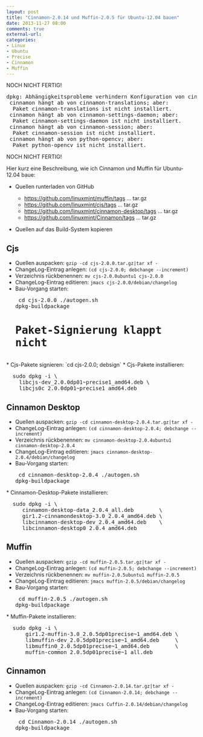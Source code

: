 ```yaml
---
layout: post
title: "Cinnamon-2.0.14 und Muffin-2.0.5 für Ubuntu-12.04 bauen"
date: 2013-11-27 08:00
comments: true
external-url: 
categories: 
- Linux
- Ubuntu
- Precise
- Cinnamon
- Muffin
---
```


NOCH NICHT FERTIG!
<pre>
dpkg: Abhängigkeitsprobleme verhindern Konfiguration von cinnamon:
 cinnamon hängt ab von cinnamon-translations; aber:
  Paket cinnamon-translations ist nicht installiert.
 cinnamon hängt ab von cinnamon-settings-daemon; aber:
  Paket cinnamon-settings-daemon ist nicht installiert.
 cinnamon hängt ab von cinnamon-session; aber:
  Paket cinnamon-session ist nicht installiert.
 cinnamon hängt ab von python-opencv; aber:
  Paket python-opencv ist nicht installiert.
</pre>
NOCH NICHT FERTIG!

Hier kurz eine Beschreibung, wie ich Cinnamon und Muffin für Ubuntu-12.04
baue:

* Quellen runterladen von GitHub

    * <https://github.com/linuxmint/muffin/tags> ... tar.gz
    * <https://github.com/linuxmint/cjs/tags> ... tar.gz
    * <https://github.com/linuxmint/cinnamon-desktop/tags> ... tar.gz
    * <https://github.com/linuxmint/Cinnamon/tags> ... tar.gz

* Quellen auf das Build-System kopieren

Cjs
---

* Quellen auspacken: `gzip -cd cjs-2.0.0.tar.gz|tar xf -`
* ChangeLog-Eintrag anlegen: `(cd cjs-2.0.0; debchange --increment)`
* Verzeichnis rückbenennen: `mv cjs-2.0.0ubuntu1 cjs-2.0.0`
* ChangeLog-Eintrag editieren: `jmacs cjs-2.0.0/debian/changelog`
* Bau-Vorgang starten:<pre>
  cd cjs-2.0.0
  ./autogen.sh
  dpkg-buildpackage
  # Paket-Signierung klappt nicht
</pre>
* Cjs-Pakete signieren: `cd cjs-2.0.0; debsign`
* Cjs-Pakete installieren:<pre>
  sudo dpkg -i \
    libcjs-dev_2.0.0dp01~precise1_amd64.deb \
    libcjs0c_2.0.0dp01~precise1_amd64.deb 
</pre>

Cinnamon Desktop
----------------

* Quellen auspacken: `gzip -cd cinnamon-desktop-2.0.4.tar.gz|tar xf -`
* ChangeLog-Eintrag anlegen: `(cd cinnamon-desktop-2.0.4; debchange --increment)`
* Verzeichnis rückbenennen: `mv cinnamon-desktop-2.0.4ubuntu1 cinnamon-desktop-2.0.4`
* ChangeLog-Eintrag editieren: `jmacs cinnamon-desktop-2.0.4/debian/changelog`
* Bau-Vorgang starten:<pre>
  cd cinnamon-desktop-2.0.4
  ./autogen.sh
  dpkg-buildpackage
</pre>
* Cinnamon-Desktop-Pakete installieren:<pre>
  sudo dpkg -i \
     cinnamon-desktop-data_2.0.4_all.deb        \
     gir1.2-cinnamondesktop-3.0_2.0.4_amd64.deb \
     libcinnamon-desktop-dev_2.0.4_amd64.deb    \
     libcinnamon-desktop0_2.0.4_amd64.deb
</pre>

Muffin
------

* Quellen auspacken: `gzip -cd muffin-2.0.5.tar.gz|tar xf -`
* ChangeLog-Eintrag anlegen: `(cd muffin-2.0.5; debchange --increment)`
* Verzeichnis rückbenennen: `mv muffin-2.0.5ubuntu1 muffin-2.0.5`
* ChangeLog-Eintrag editieren: `jmacs muffin-2.0.5/debian/changelog`
* Bau-Vorgang starten:<pre>
  cd muffin-2.0.5
  ./autogen.sh
  dpkg-buildpackage
</pre>
* Muffin-Pakete installieren:<pre>
  sudo dpkg -i \
      gir1.2-muffin-3.0_2.0.5dp01precise~1_amd64.deb \
      libmuffin-dev_2.0.5dp01precise~1_amd64.deb     \
      libmuffin0_2.0.5dp01precise~1_amd64.deb        \
      muffin-common_2.0.5dp01precise~1_all.deb 
</pre>

Cinnamon
--------

* Quellen auspacken: `gzip -cd Cinnamon-2.0.14.tar.gz|tar xf -`
* ChangeLog-Eintrag anlegen: `(cd Cinnamon-2.0.14; debchange --increment)`
* ChangeLog-Eintrag editieren: `jmacs Cuffin-2.0.14/debian/changelog`
* Bau-Vorgang starten:<pre>
  cd Cinnamon-2.0.14
  ./autogen.sh
  dpkg-buildpackage
</pre>
